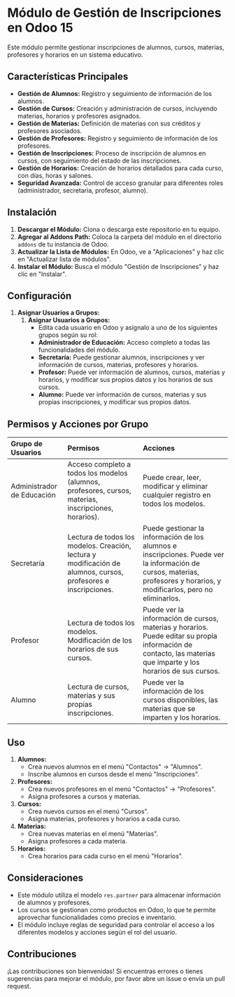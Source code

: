 # Módulo de Gestión de Inscripciones en Odoo 15

Este módulo permite gestionar inscripciones de alumnos, cursos, materias, profesores y horarios en un sistema educativo.

## Características Principales

*   **Gestión de Alumnos:** Registro y seguimiento de información de los alumnos.
*   **Gestión de Cursos:** Creación y administración de cursos, incluyendo materias, horarios y profesores asignados.
*   **Gestión de Materias:** Definición de materias con sus créditos y profesores asociados.
*   **Gestión de Profesores:** Registro y seguimiento de información de los profesores.
*   **Gestión de Inscripciones:** Proceso de inscripción de alumnos en cursos, con seguimiento del estado de las inscripciones.
*   **Gestión de Horarios:** Creación de horarios detallados para cada curso, con días, horas y salones.
*   **Seguridad Avanzada:** Control de acceso granular para diferentes roles (administrador, secretaria, profesor, alumno).

## Instalación

1.  **Descargar el Módulo:** Clona o descarga este repositorio en tu equipo.
2.  **Agregar al Addons Path:** Coloca la carpeta del módulo en el directorio `addons` de tu instancia de Odoo.
3.  **Actualizar la Lista de Módulos:** En Odoo, ve a "Aplicaciones" y haz clic en "Actualizar lista de módulos".
4.  **Instalar el Módulo:** Busca el módulo "Gestión de Inscripciones" y haz clic en "Instalar".

## Configuración

1.  **Asignar Usuarios a Grupos:**
    1.  **Asignar Usuarios a Grupos:**
        *   Edita cada usuario en Odoo y asígnalo a uno de los siguientes grupos según su rol:
        *   **Administrador de Educación:** Acceso completo a todas las funcionalidades del módulo.
        *   **Secretaría:** Puede gestionar alumnos, inscripciones y ver información de cursos, materias, profesores y horarios.
        *   **Profesor:** Puede ver información de alumnos, cursos, materias y horarios, y modificar sus propios datos y los horarios de sus cursos.
        *   **Alumno:** Puede ver información de cursos, materias y sus propias inscripciones, y modificar sus propios datos.

## Permisos y Acciones por Grupo

| Grupo de Usuarios           | Permisos                                                                                                                                                                                                                                                                                       | Acciones                                                                                                                                                                                                                                                                                           |
| :-------------------------- | :-------------------------------------------------------------------------------------------------------------------------------------------------------------------------------------------------------------------------------------------------------------------------------------------- | :------------------------------------------------------------------------------------------------------------------------------------------------------------------------------------------------------------------------------------------------------------------------------------------------ |
| Administrador de Educación | Acceso completo a todos los modelos (alumnos, profesores, cursos, materias, inscripciones, horarios).                                                                                                                                                                                             | Puede crear, leer, modificar y eliminar cualquier registro en todos los modelos.                                                                                                                                                                                                               |
| Secretaría                  | Lectura de todos los modelos. Creación, lectura y modificación  de alumnos, cursos, profesores e inscripciones.                                                                                                                                                                                             | Puede gestionar la información de los alumnos e inscripciones. Puede ver la información de cursos, materias, profesores y horarios, y modificarlos, pero no eliminarlos.                                                                                                                                     |
| Profesor                   | Lectura de todos los modelos. Modificación de los horarios de sus cursos.                                                                                                                                                                                          | Puede ver la información de cursos, materias y horarios. Puede editar su propia información de contacto, las materias que imparte y los horarios de sus cursos.                                                                                                                             |
| Alumno                    | Lectura de cursos, materias y sus propias inscripciones.                                                                                                                                                                                            | Puede ver la información de los cursos disponibles, las materias que se imparten y los horarios.                                                    |


## Uso

1.  **Alumnos:**
    *   Crea nuevos alumnos en el menú "Contactos" -> "Alumnos".
    *   Inscribe alumnos en cursos desde el menú "Inscripciones".
2.  **Profesores:**
    *   Crea nuevos profesores en el menú "Contactos" -> "Profesores".
    *   Asigna profesores a cursos y materias.
3.  **Cursos:**
    *   Crea nuevos cursos en el menú "Cursos".
    *   Asigna materias, profesores y horarios a cada curso.
4.  **Materias:**
    *   Crea nuevas materias en el menú "Materias".
    *   Asigna profesores a cada materia.
5.  **Horarios:**
    *   Crea horarios para cada curso en el menú "Horarios".

## Consideraciones

*   Este módulo utiliza el modelo `res.partner` para almacenar información de alumnos y profesores.
*   Los cursos se gestionan como productos en Odoo, lo que te permite aprovechar funcionalidades como precios e inventario.
*   El módulo incluye reglas de seguridad para controlar el acceso a los diferentes modelos y acciones según el rol del usuario.

## Contribuciones

¡Las contribuciones son bienvenidas! Si encuentras errores o tienes sugerencias para mejorar el módulo, por favor abre un issue o envía un pull request.

